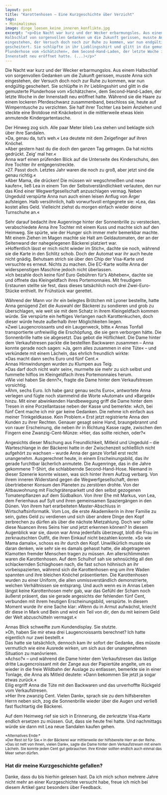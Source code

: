 ```yaml
---
layout: post
title: "Karottenhosen – Eine Kurzgeschichte über Verzicht"
tags:
- Minimalismus
image: dinge_loesen_keine_inneren_konflikte.jpg
excerpt: "<p>Die Nacht war kurz und der Wecker erbarmungslos. Aus einem
Halbschlaf von sorgenvollen Gedanken um die Zukunft gerissen, musste Anna sich
eingestehen, der Versuch doch noch zur Ruhe zu kommen, war nun endgültig
gescheitert. Sie schlüpfte in ihr Lieblingsshirt und glitt in die gemusterte
Plunderhose vom »Schätzchen«, dem Second-Hand-Laden, der letzte Woche in der
Innenstadt neu eröffnet hatte. (...)</p>"
---
```


Die Nacht war kurz und der Wecker erbarmungslos. Aus einem Halbschlaf von
sorgenvollen Gedanken um die Zukunft gerissen, musste Anna sich eingestehen, der
Versuch doch noch zur Ruhe zu kommen, war nun endgültig gescheitert. Sie
schlüpfte in ihr Lieblingsshirt und glitt in die gemusterte Plunderhose vom
»Schätzchen«, dem Second-Hand-Laden, der letzte Woche in der Innenstadt neu
eröffnet hatte. Während sie die Haare zu einem lockeren Pferdeschwanz
zusammenband, beschloss sie, heute auf Wimperntusche zu verzichten. Sie half
ihrer Tochter Lea beim Anziehen und steckte eine Brotdose mit Knäckebrot in die
mittlerweile etwas klein anmutende Kindergartentasche.

Der Hinweg zog sich. Alle paar Meter blieb Lea stehen und beklagte sich über
ihre Sandalen.<br/>
»Da, genau da, tut’s weh.« Lea deutete mit dem Zeigefinger auf ihren Knöchel.<br/>
»Aber gestern hast du die doch den ganzen Tag getragen. Da hat nichts gedrückt.
Zeig’ mal her.«<br/>
Anna warf einen prüfenden Blick auf die Unterseite des Kinderschuhs, den ihre
Tochter ihr entgegenstreckte.<br/>
»27. Passt doch. Letztes Jahr waren die noch zu groß, aber jetzt sind die genau
richtig.«<br/>
»Aber Mama, die drücken! Die müssen wir wegschmeißen und neue kaufen«, ließ Lea
in einem Ton der Selbstverständlichkeit verlauten, den nur das Kind einer
Wegwerfgesellschaft anzuschlagen vermag. Neben Ungeduld verspürte Anna nun auch
einen leisen Anflug von Ärger aufsteigen. Halb versöhnlich, halb vorwurfsvoll
entgegnete sie: »Lea, das kostet alles Geld. Vielleicht ziehst du morgen einfach
wieder deine Turnschuhe an.«

Sehr darauf bedacht ihre Augenringe hinter der Sonnenbrille zu verstecken,
verabschiedete Anna ihre Tochter mit einem Kuss und machte sich auf den Heimweg.
Sie spürte, wie der Hunger sich immer mehr bemerkbar machte. Mit einem Ziehen im
Magen machte sie Halt am Geldautomaten, der an der Seitenwand der nahegelegenen
Bäckerei platziert war.<br/>
»Hoffentlich lässt er mich nicht wieder im Stich«, dachte sie noch, während sie
die Karte in den Schlitz schob. Doch der Automat war ihr auch heute nicht
gnädig. Behutsam strich sie über den Chip der Visa-Karte und versuchte es
erneut. Nichts zu machen. Die EC-Karte wollte Anna der widerspenstigen Maschine
jedoch nicht überlassen.<br/>
»Ich bezahle doch keine fünf Euro Gebühren für’s Abheben«, dachte sie und
öffnete das Kleingeldfach ihres Portemonnaies. Mit freudigem Erstaunen stellte
sie fest, dass dieses tatsächlich noch drei Zwei-Euro-Stücke enthielt. Ihr
Frühstück war gerettet.

Während der Mann vor ihr ein belegtes Brötchen mit Lyoner bestellte, hatte Anna
genügend Zeit die Auswahl der Bäckerei zu sondieren und grob zu überschlagen,
wie weit sie mit dem Schatz in ihrem Kleingeldfach kommen würde. Sie verspürte
ein heftiges Verlangen nach Karottenkuchen, doch dieser würde heute außerhalb
ihrer Möglichkeiten liegen.<br/>
»Zwei Laugencroissants und ein Laugenweck, bitte.« Annas Tonfall transportierte
unfreiwillig die Erschöpfung, die sie gern verborgen hätte. Die Sonnenbrille
hatte sie abgesetzt. Das gebot die Höflichkeit. Die Dame hinter dem
Verkaufstresen packte die bestellten Backwaren zusammen – Anna konnte gerade
noch sagen: »Ja, gern alles zusammen in eine Tüte« – und verkündete mit einem
Lächeln, das ehrlich freundlich wirkte:<br/>
»Das macht dann sechs Euro und fünf Cent.«<br/>
Annas Hirnwindungen wurden zu Klumpen aus Teig.<br/>
»Das darf doch nicht wahr sein«, murmelte sie mehr zu sich selbst und fummelte
hilflos im Kleingeldfach ihres Portemonnaies herum.<br/>
»Wie viel haben Sie denn?«, fragte die Dame hinter dem Verkaufstresen
vorsichtig.<br/>
»Ähm, sechs Euro. Ich habe ganz genau sechs Euro«, antwortete Anna verlegen und
fügte noch stammelnd die Worte »Automat« und »Bargeld« hinzu. Mit einer
abwinkenden Handbewegung griff die Dame hinter dem Tresen in eine Porzellantasse
neben der Kasse und bemerkte: »Ach, bei fünf Cent mache ich mir gar keine
Gedanken. Die nehme ich einfach aus meiner Trinkgeldkasse. Kein Problem.« Erst
jetzt registrierte Anna den Kunden zu ihrer Rechten. Genauer gesagt seine Hand,
braungebrannt und von rauer Erscheinung, die neben ihr in Richtung Kasse ragte,
zwischen den Fingern eine Zwanzig-Cent-Münze: »Hier, das sollte reichen, oder?«

Angesichts dieser Mischung aus Freundlichkeit, Mitleid und Ungeduld – die
Warteschlange in der Bäckerei hatte in der Zwischenzeit schließlich nicht
aufgehört zu wachsen – wurde Anna der ganze Vorfall erst recht unangenehm.
Ausgerechnet heute, in einem Erscheinungsbild, das ihr gerade furchtbar
lächerlich anmutete. Die Augenringe, das in die Jahre gekommene T-Shirt, die
schlabbernde Second-Hand-Hose. Niemand in dieser Szenerie konnte wissen, was
sich hinter ihrem Aufzug verbarg. Von ihrem inneren Widerstand gegen die
Wegwerfgesellschaft, deren übertriebener Konsum den Planeten zu zerstören
drohte. Von der Altbauwohnung mit Fischgrätenparkett und den selbst gezogenen
Tomatenpflanzen auf dem Südbalkon. Von ihrer Ehe mit Markus, von Lea, dem
Ferienhaus auf Sylt und ihren gemeinsamen Spaziergängen in den Dünen. Von ihrem
hart erarbeiteten Master-Abschluss in Wirtschaftsinformatik. Vom Los, die erste
Akademikerin in ihrer Familie zu sein, gutes Geld zu verdienen und sich über
andere Dinge den Kopf zerbrechen zu dürfen als über die nächste Mietzahlung.
Doch wer sollte diese Nuancen ihres Seins hier und jetzt erkennen können?
In diesem Augenblick war sie, davon war Anna jedenfalls überzeugt, bloß die Frau
im zerknautschten Outfit, die ihren Einkauf nicht bezahlen konnte. »So wie Mama
damals«, schoss es ihr durch den Kopf. Unwillkürlich musste sie daran denken,
wie sehr sie es damals gehasst hatte, die abgetragenen Klamotten fremder
Menschen tragen zu müssen. Am allerschlimmsten waren die Karottenhosen. Auf dem
Schulhof sah sie sehnsüchtig all den schlackernden Schlaghosen nach, die fast
schon höhnisch an ihr vorbeispazierten, während sich die Karottenhosen eng um
ihre Waden spannten und ihre bleichen Knöchel präsentierten. Die Karottenhosen
wurden zu einer Uniform, die allen unmissverständlich demonstrierte, welchen
Verhältnissen sie entsprang. Und auch wenn es in Annas Leben längst keine
Karottenhosen mehr gab, war das Gefühl der Scham noch äußerst präsent, das sie
gerade angesichts der fehlenden fünf Cent, verbunden mit ihrem heutigen
Erscheinungsbild, verspürte. In diesem Moment wurde ihr eine Sache klar:
»Wenn du in Armut aufwächst, kriecht dir diese in Mark und Bein und wird ein
Teil von dir, den du mit keinem Geld der Welt abzuschütteln vermagst.«

Annas Blick schweifte zum Kundendisplay. Sie stutzte.<br/>
»Oh, haben Sie mir etwa drei Laugencroissants berechnet? Ich hatte eigentlich
nur zwei bestellt.«<br/>
Das hatte sie tatsächlich, dennoch kam ihr sofort der Gedanke, dies müsste
vermutlich wie eine Ausrede wirken, um sich aus der unangenehmen Situation zu
manövrieren.<br/>
»Achso?« – und während die Dame hinter dem Verkaufstresen das lästige dritte
Laugencroissant mit der Zange aus der Papiertüte angelte, um es wieder in die
freie Wildbahn der Auslage zu entlassen, bemerkte sie in einer Tonlage, die Anna
als Mitleid deutete: »Dann bekommen Sie jetzt ja sogar etwas zurück.«<br/>
Eilig ergriff Anna die Tüte mit den Backwaren und das unverhoffte Rückgeld
vom Verkaufstresen.<br/>
»Hier Ihre zwanzig Cent. Vielen Dank«, sprach sie zu dem hilfsbereiten Herrn
neben sich, zog die Sonnenbrille wieder über die Augen und verließ fast
fluchtartig die Bäckerei.

Auf dem Heimweg rief sie sich in Erinnerung, die zerkratzte Visa-Karte endlich
ersetzen zu müssen. Gut, dass sie heute frei hatte. Und nachmittags würde sie
dann mit Lea neue Sandalen kaufen gehen.

<small>
*Alternatives Ende:*<br/>
»Der Rest ist für Sie.« In der Bäckerei war mittlerweile der hilfsbereite Herr
an der Reihe.<br/>
»Das ist nett von Ihnen, vielen Dank«, sagte die Dame hinter dem Verkaufstresen
mit einem Lächeln. Sie konnte jeden Cent gut gebrauchen. Ihre Kinder sollten
endlich auch einmal das Meer sehen dürfen.
</small>

### Hat dir meine Kurzgeschichte gefallen?

Danke, dass du bis hierhin gelesen hast. Da ich mich schon mehrere Jahre nicht
mehr an einer Kurzgeschichte versucht habe, freue ich mich bei diesem Artikel
ganz besonders über Feedback.
